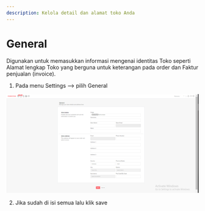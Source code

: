```yaml
---
description: Kelola detail dan alamat toko Anda
---
```


# General

Digunakan untuk memasukkan informasi mengenai identitas Toko seperti Alamat lengkap Toko yang berguna untuk keterangan pada order dan Faktur penjualan \(invoice\).

1. Pada menu Settings --&gt; pilih General

![](../../.gitbook/assets/image%20%2878%29.png)

2. Jika sudah di isi semua lalu klik save

